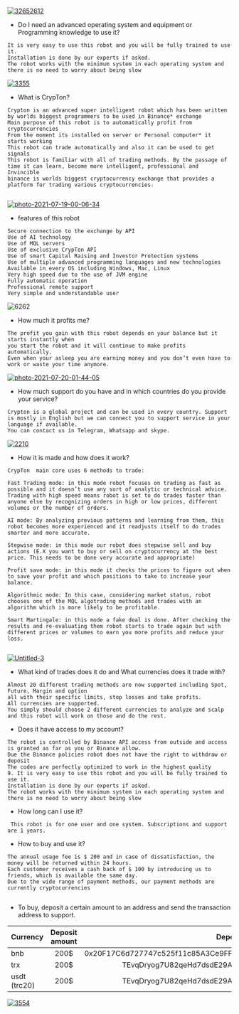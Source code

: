 

<a href="https://github.com/crypton-bot/Binance/"><img src="https://i.ibb.co/SVWZNf0/32652612.jpg" alt="32652612" border="0"></a>

* Do I need an advanced operating system and equipment or Programming knowledge to use it?


```
It is very easy to use this robot and you will be fully trained to use it.
Installation is done by our experts if asked.
The robot works with the minimum system in each operating system and there is no need to worry about being slow
```


<a href="https://github.com/crypton-bot/Binance/"><img src="https://i.ibb.co/CzjvggP/3355.jpg" alt="3355" border="0"></a>

  
  
* What is CrypTon?
  
```  
Crypton is an advanced super intelligent robot which has been written by worlds biggest programmers to be used in Binance* exchange
Main purpose of this robot is to automatically profit from cryptocurrencies
From the moment its installed on server or Personal computer* it starts working
This robot can trade automatically and also it can be used to get signals 
This robot is familiar with all of trading methods. By the passage of time it can learn, become more intelligent, professional and Invincible
binance is worlds biggest cryptocurrency exchange that provides a platform for trading various cryptocurrencies.
  
 ``` 


  
  <a href="https://github.com/crypton-bot/Binance/"><img src="https://i.ibb.co/Qj5vJtZ/photo-2021-07-19-00-06-34.jpg" alt="photo-2021-07-19-00-06-34" border="0"></a>  

  
  * features of this robot
  
   ``` 
Secure connection to the exchange by API
Use of AI technology 
Use of MQL servers
Use of exclusive CrypTon API
Use of smart Capital Raising and Investor Protection systems
Use of multiple advanced programming languages and new technologies
Available in every OS including Windows, Mac, Linux
Very high speed due to the use of JVM engine
Fully automatic operation
Professional remote support
Very simple and understandable user
  
   ``` 

<img src="https://i.ibb.co/HnH2vTW/6262.jpg" alt="6262" border="0">

   
* How much it profits me?  
   
 ```
The profit you gain with this robot depends on your balance but it starts instantly when
you start the robot and it will continue to make profits automatically. 
Even when your asleep you are earning money and you don’t even have to work or waste your time anymore.
 ```
   
   
   
 <a href="https://github.com/crypton-bot/Binance/"><img src="https://i.ibb.co/drM4Jmt/photo-2021-07-20-01-44-05.jpg" alt="photo-2021-07-20-01-44-05" border="0"></a>
   
        
 * How much support do you have and in which countries do you provide your service?
        
```
Crypton is a global project and can be used in every country. Support is mostly in English but we can connect you to support service in your language if available.
You can contact us in Telegram, Whatsapp and skype.

```
        
        
   <a href="https://github.com/crypton-bot/Binance/"><img src="https://i.ibb.co/GFZsRRG/2210.jpg" alt="2210" border="0"></a>             
 
          
 * How it is made and how does it work?         
          
 ```
 CrypTon  main core uses 6 methods to trade:
          
Fast Trading mode: in this mode robot focuses on trading as fast as possible and it doesn’t use any sort of analytic or technical advice.
Trading with high speed means robot is set to do trades faster than anyone else by recognizing orders in high or low prices, different volumes or the number of orders.
          
AI mode: By analyzing previous patterns and learning from them, this robot becomes more experienced and it readjusts itself to do trades smarter and more accurate.
          
Stepwise mode: in this mode our robot does stepwise sell and buy actions (E.X you want to buy or sell on cryptocurrency at the best price. This needs to be done very accurate and appropriate)
          
Profit save mode: in this mode it checks the prices to figure out when to save your profit and which positions to take to increase your balance.
          
Algorithmic mode: In this case, considering market status, robot chooses one of the MQL algotrading methods and trades with an algorithm which is more likely to be profitable.
          
Smart Martingale: in this mode a fake deal is done. After checking the results and re-evaluating them robot starts to trade again but with different prices or volumes to earn you more profits and reduce your loss.
         
 ```         
        
 <a href="https://github.com/crypton-bot/Binance/"><img src="https://i.ibb.co/hYzyj9h/Untitled-3.jpg" alt="Untitled-3" border="0"></a>
 
          
* What kind of trades does it do and What currencies does it trade with?  
          
```          
Almost 20 different trading methods are now supported including Spot, Future, Margin and option 
all with their specific limits, stop losses and take profits.
All currencies are supported.
You simply should choose 2 different currencies to analyze and scalp 
and this robot will work on those and do the rest.
```
          
          
* Does it have access to my account?
          
```          
The robot is controlled by Binance API access from outside and access is granted as far as you or Binance allow.
Due the Binance policies robot does not have the right to withdraw or deposit
The codes are perfectly optimized to work in the highest quality
9. It is very easy to use this robot and you will be fully trained to use it.
Installation is done by our experts if asked.
The robot works with the minimum system in each operating system and there is no need to worry about being slow
 ```       
   
* How long can I use it?
          
``` 
 This robot is for one user and one system. Subscriptions and support are 1 years.         
```         
          
          
          
 * How to buy and use it? 
          
```          
The annual usage fee is $ 200 and in case of dissatisfaction, the money will be returned within 24 hours.
Each customer receives a cash back of $ 100 by introducing us to friends, which is available the same day.
Due to the wide range of payment methods, our payment methods are currently cryptocurrencies 
          
```  
          
 
          
           
* To buy, deposit a certain amount to an address and send the transaction address to support.

| Currency      | Deposit amount| Deposit address|
| ------------- |:-------------:| -----:|
| bnb       | 200$ |0x20F17C6d727747c525f11c85A3Ce9FF9999a49d5 |
| trx       | 200$ |TEvqDryog7U82qeHd7dsdE29AwJrxNRTUD |
| usdt (trc20)     | 200$ |TEvqDryog7U82qeHd7dsdE29AwJrxNRTUD |

          
<a href="https://github.com/crypton-bot/Binance/"><img src="https://i.ibb.co/fxFM8z2/3554.jpg" alt="3554" border="0"></a>
